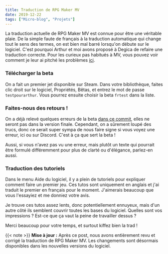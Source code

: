 ```yaml
---
title: Traduction de RPG Maker MV
date: 2019-12-22
tags: ["Micro-blog", "Projets"]
---
```


La traduction actuelle de RPG Maker MV est connue pour être une véritable plaie. De la simple faute de français à la traduction automatique qui change tout le sens des termes, on est bien mal barré lorsqu'on débute sur le logiciel. C'est pourquoi Arthur et moi avons proposé à Degica de refaire une traduction correcte. Pour les curieux pas habitués à MV, vous pouvez voir comment je leur ai pitché les problèmes [ici](https://gist.github.com/aureliendossantos/8d4b42203b2193555b1a222b15a65da0).

### Télécharger la beta

On a fait un premier jet disponible sur Steam. Dans votre bibliothèque, faites clic droit sur le logiciel, Propriétés, Bêtas, et entrez le mot de passe `testpourarthur`. Vous pourrez ensuite choisir la beta `frtest` dans la liste.

### Faites-nous des retours !

On a déjà relevé quelques erreurs de la beta [dans ce commit](https://github.com/aureliendossantos/traduction-mv/commit/f924c3654922995debd67bb936cb43099f5c72af), elles ne seront pas dans la version finale. Cependant, on a sûrement loupé des trucs, donc ce serait super sympa de nous faire signe si vous voyez une erreur, ici ou sur Discord. C'est à ça que sert la beta !

Aussi, si vous n'avez pas vu une erreur, mais plutôt un texte qui pourrait être formulé différemment pour plus de clarté ou d'élégance, parlez-en aussi.

### Traduction des tutoriels

Dans le menu Aide du logiciel, il y a plein de tutoriels pour expliquer comment faire un premier jeu. Ces tutos sont uniquement en anglais et j'ai traduit le premier en français pour le moment. J'aimerais beaucoup que vous l'essayiez et me donniez votre avis.

Je trouve ces tutos assez lents, donc potentiellement ennuyeux, mais d'un autre côté ils semblent couvrir toutes les bases du logiciel. Quelles sont vos impressions ? Est-ce que ça vaut la peine de travailler dessus ?

Merci beaucoup pour votre temps, et surtout kiffez bien la trad !

{{< note >}}
**Mise à jour :** Après ce post, nous avons entièrement revu et corrigé la traduction de RPG Maker MV. Les changements sont désormais disponibles dans les nouvelles versions du logiciel.
